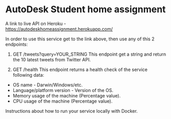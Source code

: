 # AutoDesk Student home assignment
A link to live API on Heroku - https://autodeskhomeassignment.herokuapp.com/

In order to use this service get to the link above, then use any of this 2 endpoints:

1. GET /tweets?query=YOUR_STRING
This endpoint get a string and return the 10 latest tweets from Twitter API.

2. GET /health
This endpoint returns a health check of the service following data:
 - OS name - Darwin/Windows/etc.
 - Language/platform version - Version of the OS.
 - Memory usage of the machine (Percentage value).
 - CPU usage of the machine (Percentage value).


Instructions about how to run your service locally with Docker.
